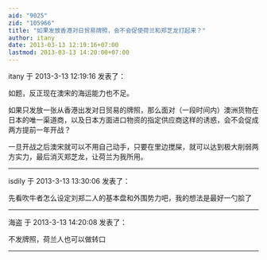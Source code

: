 ```yaml
---
aid: "9025"
zid: "105966"
title: "如果发放香港对日贸易牌照，会不会促使荷兰和郑芝龙打起来？"
author: itany
date: 2013-03-13 12:19:16+07:00
lastmod: 2013-03-13 14:20:00+07:00
---
```


itany 于 2013-3-13 12:19:16 发表了：

如题，反正现在澳宋的海运能力也不足。

如果只发放一张从香港出发对日贸易的牌照，那么面对（一段时间内）澳洲货物在日本的唯一渠道商，以及日本方面进口物资的指定供应商这样的诱惑，会不会促成两方提前一年开战？

一旦开战之后澳宋就可以不用自己动手，只要在里边搅屎，就可以达到极大削弱两方实力，最后消灭郑芝龙，让荷兰为我所用。

---

isdily 于 2013-3-13 13:30:06 发表了：

先看吹牛者怎么设定刘郑二人的基本盘和外围势力吧，我的想法是最好一勺脍了

---

海盗 于 2013-3-13 14:20:08 发表了：

不发牌照，荷兰人也可以做转口

---
